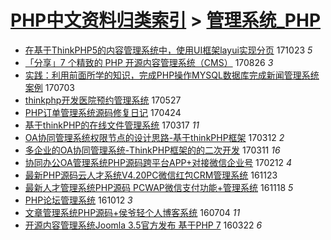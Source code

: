 [PHP中文资料归类索引](../README.md) > [管理系统_PHP](管理系统_PHP.md)
====
- [在基于ThinkPHP5的内容管理系统中，使用UI框架layui实现分页](http://jkwz.applinzi.com/ittc/7027769514912138256.html#%E5%9C%A8%E5%9F%BA%E4%BA%8EThinkPHP5%E7%9A%84%E5%86%85%E5%AE%B9%E7%AE%A1%E7%90%86%E7%B3%BB%E7%BB%9F%E4%B8%AD%EF%BC%8C%E4%BD%BF%E7%94%A8UI%E6%A1%86%E6%9E%B6layui%E5%AE%9E%E7%8E%B0%E5%88%86%E9%A1%B5) 171023 *5* 
- [「分享」7 个精致的 PHP 开源内容管理系统（CMS）](http://jkwz.applinzi.com/ittc/7006239953414259728.html#%E3%80%8C%E5%88%86%E4%BA%AB%E3%80%8D7+%E4%B8%AA%E7%B2%BE%E8%87%B4%E7%9A%84+PHP+%E5%BC%80%E6%BA%90%E5%86%85%E5%AE%B9%E7%AE%A1%E7%90%86%E7%B3%BB%E7%BB%9F%EF%BC%88CMS%EF%BC%89) 170826 *3* 
- [实践：利用前面所学的知识，完成PHP操作MYSQL数据库完成新闻管理系统 案例](http://jkwz.applinzi.com/ittc/6986003222786212868.html#%E5%AE%9E%E8%B7%B5%EF%BC%9A%E5%88%A9%E7%94%A8%E5%89%8D%E9%9D%A2%E6%89%80%E5%AD%A6%E7%9A%84%E7%9F%A5%E8%AF%86%EF%BC%8C%E5%AE%8C%E6%88%90PHP%E6%93%8D%E4%BD%9CMYSQL%E6%95%B0%E6%8D%AE%E5%BA%93%E5%AE%8C%E6%88%90%E6%96%B0%E9%97%BB%E7%AE%A1%E7%90%86%E7%B3%BB%E7%BB%9F+%E6%A1%88%E4%BE%8B) 170703  
- [thinkphp开发医院预约管理系统](http://jkwz.applinzi.com/ittc/6972238323467682821.html#thinkphp%E5%BC%80%E5%8F%91%E5%8C%BB%E9%99%A2%E9%A2%84%E7%BA%A6%E7%AE%A1%E7%90%86%E7%B3%BB%E7%BB%9F) 170527  
- [PHP订单管理系统源码修复日记](http://jkwz.applinzi.com/ittc/6960044460493767684.html#PHP%E8%AE%A2%E5%8D%95%E7%AE%A1%E7%90%86%E7%B3%BB%E7%BB%9F%E6%BA%90%E7%A0%81%E4%BF%AE%E5%A4%8D%E6%97%A5%E8%AE%B0) 170424  
- [基于thinkPHP的在线文件管理系统](http://jkwz.applinzi.com/ittc/6945610116601742340.html#%E5%9F%BA%E4%BA%8EthinkPHP%E7%9A%84%E5%9C%A8%E7%BA%BF%E6%96%87%E4%BB%B6%E7%AE%A1%E7%90%86%E7%B3%BB%E7%BB%9F) 170317 *11* 
- [OA协同管理系统权限节点的设计思路-基于thinkPHP框架](http://jkwz.applinzi.com/ittc/6944117200586802181.html#OA%E5%8D%8F%E5%90%8C%E7%AE%A1%E7%90%86%E7%B3%BB%E7%BB%9F%E6%9D%83%E9%99%90%E8%8A%82%E7%82%B9%E7%9A%84%E8%AE%BE%E8%AE%A1%E6%80%9D%E8%B7%AF-%E5%9F%BA%E4%BA%8EthinkPHP%E6%A1%86%E6%9E%B6) 170312 *2* 
- [多企业的OA协同管理系统-ThinkPHP框架的的二次开发](http://jkwz.applinzi.com/ittc/6943905521873716228.html#%E5%A4%9A%E4%BC%81%E4%B8%9A%E7%9A%84OA%E5%8D%8F%E5%90%8C%E7%AE%A1%E7%90%86%E7%B3%BB%E7%BB%9F-ThinkPHP%E6%A1%86%E6%9E%B6%E7%9A%84%E7%9A%84%E4%BA%8C%E6%AC%A1%E5%BC%80%E5%8F%91) 170311 *16* 
- [协同办公OA管理系统PHP源码跨平台APP+对接微信企业号](http://jkwz.applinzi.com/ittc/6933737132727469060.html#%E5%8D%8F%E5%90%8C%E5%8A%9E%E5%85%ACOA%E7%AE%A1%E7%90%86%E7%B3%BB%E7%BB%9FPHP%E6%BA%90%E7%A0%81%E8%B7%A8%E5%B9%B3%E5%8F%B0APP%2B%E5%AF%B9%E6%8E%A5%E5%BE%AE%E4%BF%A1%E4%BC%81%E4%B8%9A%E5%8F%B7) 170212 *4* 
- [最新PHP源码云人才系统V4.20PC微信红包CRM管理系统](http://jkwz.applinzi.com/ittc/6903711587486925829.html#%E6%9C%80%E6%96%B0PHP%E6%BA%90%E7%A0%81%E4%BA%91%E4%BA%BA%E6%89%8D%E7%B3%BB%E7%BB%9FV4.20PC%E5%BE%AE%E4%BF%A1%E7%BA%A2%E5%8C%85CRM%E7%AE%A1%E7%90%86%E7%B3%BB%E7%BB%9F) 161123  
- [最新人才管理系统PHP源码 PCWAP微信支付功能+管理系统](http://jkwz.applinzi.com/ittc/6901783418949338116.html#%E6%9C%80%E6%96%B0%E4%BA%BA%E6%89%8D%E7%AE%A1%E7%90%86%E7%B3%BB%E7%BB%9FPHP%E6%BA%90%E7%A0%81+PCWAP%E5%BE%AE%E4%BF%A1%E6%94%AF%E4%BB%98%E5%8A%9F%E8%83%BD%2B%E7%AE%A1%E7%90%86%E7%B3%BB%E7%BB%9F) 161118 *5* 
- [PHP论坛管理系统](http://jkwz.applinzi.com/ittc/6888229487430337540.html#PHP%E8%AE%BA%E5%9D%9B%E7%AE%A1%E7%90%86%E7%B3%BB%E7%BB%9F) 161012 *3* 
- [文章管理系统PHP源码+侯爷轻个人博客系统](http://jkwz.applinzi.com/ittc/6850908902811763717.html#%E6%96%87%E7%AB%A0%E7%AE%A1%E7%90%86%E7%B3%BB%E7%BB%9FPHP%E6%BA%90%E7%A0%81%2B%E4%BE%AF%E7%88%B7%E8%BD%BB%E4%B8%AA%E4%BA%BA%E5%8D%9A%E5%AE%A2%E7%B3%BB%E7%BB%9F) 160704 *11* 
- [开源内容管理系统Joomla 3.5官方发布 基于PHP 7](http://jkwz.applinzi.com/ittc/6812350665716139013.html#%E5%BC%80%E6%BA%90%E5%86%85%E5%AE%B9%E7%AE%A1%E7%90%86%E7%B3%BB%E7%BB%9FJoomla+3.5%E5%AE%98%E6%96%B9%E5%8F%91%E5%B8%83+%E5%9F%BA%E4%BA%8EPHP+7) 160322 *6* 
